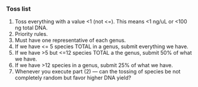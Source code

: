 ###  Toss list

1. Toss everything with a value <1 (not <=). This means <1 ng/uL or <100 ng total DNA.
1. Priority rules.
  1. Must have one representative of each genus.
  1. If we have <= 5 species TOTAL in a genus, submit everything we have.
  1. If we have >5 but <=12 species TOTAL a the genus, submit 50% of what we have.
  1. If we have >12 species in a genus, submit 25% of what we have.
1. Whenever you execute part (2) — can the tossing of species be not completely random but favor higher DNA yield?
